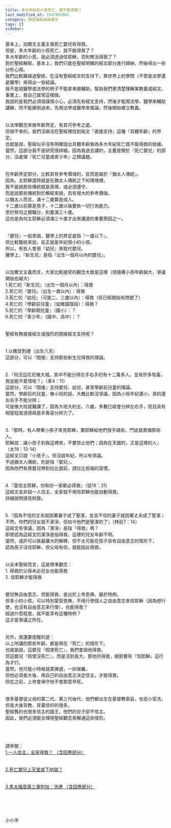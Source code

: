 ```yaml
---
title: 多大年紀的小孩死亡，就不能得救？
last_modified_at: 1547991881
category: 預定論與自由意志
tags: []
sidebar: 
---
```


<p>基本上，加爾文主義主張死亡嬰兒有得救。<br/>但是，多大年齡的小孩死亡，就不能得救了？<br/>多大年齡的小孩，就必須透過信耶穌，否則無法得救了？<br/><!--more-->對於聖經解經，基本上，我們只能在聖經明確的經文部分進行歸納，然後得出一些分析心得。<br/>我們比較難越過聖經，在沒有聖經經文的支持下，靠世界上的學問（不管是法學還是醫學）來得出一些結論。<br/>我不是說醫學或法學的例子不能拿來做輔助，幫助我們更清楚理解某教義或經文，事實上，我自己就常這樣做。<br/>我說的是我們必須很謹慎小心，必須先有經文支持，然後才能用法學、醫學來輔助講解，而不能顛倒過來，先用法學或醫學來推論，然後開始建立教義。<br/> <br/><br/>以法學觀念來做年齡界定，有其可參考之處。<br/>但很不幸的，我們沒辦法在聖經裡找到經文『直接支持』這種『具體年齡』的界定。<br/>也就是說，聖經似乎沒有明確提出具體年齡做為多大年紀死亡就不能得救的依據。<br/>當然，這部分我不是研究很詳細，因為我過去講的，主要是關於『死亡嬰兒』的部分，沒處理『死亡兒童或青少年』之類議題。<br/> <br/><br/>在年齡界定部分，比較具有參考價值的，反而是屬於『猶太人傳統』。<br/>因為，主耶穌當時就是在猶太人傳統之下的環境裡。<br/>我不是說那些傳統就是真理，或必須遵守，<br/>而是說那些傳統對於解經來說，具有很大的參考價值。<br/>以猶太人而言，滿十二歲算是成人。<br/>十二歲以前算是孩子，十二歲以後要負一切行為能力。<br/>至於祭司之類職分，則要滿三十歲。<br/>這也是為何主耶穌必須滿三十歲才出來講道的重要原因之一。<br/> <br/><br/>『嬰兒』一般來說，醫學上的界定是指『一歲以下』。<br/>但比較籠統來說，反正就是年紀很小的小孩。<br/>所以，有些人會用『幼兒』來取代嬰兒。<br/>醫學上，『新生兒』是指『出生一個月以內的嬰兒』。<br/> <br/><br/>以加爾文主義而言，大家比較接受的觀念大致是這樣（但隨著小孩年齡越大，爭議開始也越大）<br/>1.死亡的『新生兒』（出生一個月以內）：得救<br/>2.死亡的『嬰兒』（出生一歲以內）：得救<br/>3.死亡的『幼兒』（可能二、三歲以內）：得救（但已經開始有問號了）<br/>4.死亡的『學齡前兒童』（幼稚園階段）：得救？<br/>5.死亡的『學齡期兒童』（國小）：？<br/>6.死亡的『青少年』（國中、高中）：？<br/> <br/> <br/>聖經有無直接經文或強烈的間接經文支持呢？<br/> <br/><br/>1.以撒受割禮（出生八天）<br/>這部分，可以『間接』支持那些新生兒得救的理論。<br/> <br/><br/>2.『何況這尼尼微大城，其中不能分辨左手右手的有十二萬多人，並有許多牲畜，我豈能不愛惜呢？』（拿4：11）<br/>這部分，可以『間接』支持嬰兒、幼兒、甚至學齡前兒童的理論。<br/>當然，學齡前的兒童，像小班的話，大概比較沒爭議，因為小班年紀還小，真的還左右手不能分辨；<br/>可是像大班就難講了，因為大班大約五、六歲，多數已經會分辨左右手，而且具有相當程度道德與是非善惡分辨力了。<br/> <br/><br/>3.『那時，有人帶著小孩子來見耶穌，要耶穌給他們按手禱告，門徒就責備那些人。<br/>耶穌說：讓小孩子到我這裡來，不要禁止他們；因為在天國的，正是這樣的人』（太19：13-14）<br/>這經文只說『小孩子』，但沒說年紀，所以有爭議。<br/>不過猶太人傳統，則是指『嬰兒』，<br/>因為他們有將嬰兒帶到拉比面前，請拉比祝福的習慣。<br/> <br/><br/>4.『當信主耶穌，你和你一家都必得救』（徒16：31）<br/>這經文並非說一人信主，全家就不用信耶穌也能自動得救。<br/>詳細說明請見附錄。<br/> <br/><br/>5.『因為不信的丈夫就因著妻子成了聖潔，並且不信的妻子就因著丈夫成了聖潔；不然，你們的兒女就不潔淨，但如今他們是聖潔的了』（林前7：14）<br/>這經文有爭議，因為『潔淨』是指『得救』嗎？<br/>即使認為這經文的潔淨是指得救，這裡的兒女年齡不明。<br/>當然，或許可以做最擴大的解釋，但不太可能在孩子具有自由意志的情形下，<br/>認為孩子沒信耶穌，但父母有信，就能因此得救。<br/> <br/><br/>以全本聖經而言，這是標準觀念：<br/>1. 得救的父母未必兒女也能得救<br/>2. 信耶穌才能得救<br/><br/><br/>嬰兒無自由意志，但能得救，是出於上帝恩典，屬於特例。<br/>但多小的小孩，可以特別蒙受恩典，不用行使個人之自由意志來信耶穌（因為想行使，也沒有自由意志來行使），也能得救？<br/>超過什麼程度，就不能享有這種特例？<br/>這才是爭議之所在。<br/> <br/><br/>另外，我還要提醒的是：<br/>以上所講的那些年齡，都是用在『死亡』的情形下。<br/>也就是說，這嬰兒『假使死亡』，我們會說他得救，<br/>但這嬰兒『假使沒死亡』，而是活到長大，那他的得救，絕對要有『信耶穌』這行為才行。<br/>當然，他可能小時候就蒙揀選，一如保羅，<br/>但他必須長大後，用自己的自由意志決定信主，才能得救。<br/>但在之前，上帝會保守他不會那麼早死。<br/> <br/><br/>很多基督徒父母的第二代、第三代後代，他們都出生在基督教家庭，也從小受洗，<br/>但長大後背教、背棄信仰的很多。<br/>聖經舊約也很多信主的國王，他們的兒子卻不信主。<br/>因此，我們必須能合理用聖經觀念來解通這些情形。<br/> <br/> <br/><br/><br/>請參閱：<br/><a href="/posts/269195504">1.一人信主，全家得救？ （含回應部分）</a><br/> <br/><br/><a href="/posts/269191524">2.死亡嬰兒上天堂或下地獄？</a><br/> <br/><br/><a href="/posts/269195412">3.馬太福音第三章附加：洗禮 （含回應部分）</a><br/> <br/><br/><br/><br/><br/>小小羊<br/><br/><br/><br/><br/>
</p>